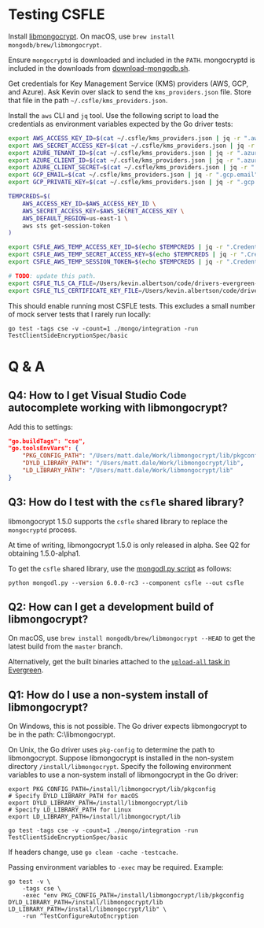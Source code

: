 # Testing CSFLE

Install [libmongocrypt](https://github.com/mongodb/libmongocrypt#installing-libmongocrypt-on-macos). On macOS, use `brew install mongodb/brew/libmongocrypt`.

Ensure `mongocryptd` is downloaded and included in the `PATH`. mongocryptd is included in the downloads from [download-mongodb.sh](https://github.com/mongodb-labs/drivers-evergreen-tools/blob/c862bb9e1ed85c589748483d6b3f8e7c17f19169/.evergreen/download-mongodb.sh).

Get credentials for Key Management Service (KMS) providers (AWS, GCP, and Azure). Ask Kevin over slack to send the `kms_providers.json` file. Store that file in the path `~/.csfle/kms_providers.json`.

Install the `aws` CLI and `jq` tool. Use the following script to load the credentials as environment variables expected by the Go driver tests:

```sh
export AWS_ACCESS_KEY_ID=$(cat ~/.csfle/kms_providers.json | jq -r ".aws.accessKeyId")
export AWS_SECRET_ACCESS_KEY=$(cat ~/.csfle/kms_providers.json | jq -r ".aws.secretAccessKey")
export AZURE_TENANT_ID=$(cat ~/.csfle/kms_providers.json | jq -r ".azure.tenantId")
export AZURE_CLIENT_ID=$(cat ~/.csfle/kms_providers.json | jq -r ".azure.clientId")
export AZURE_CLIENT_SECRET=$(cat ~/.csfle/kms_providers.json | jq -r ".azure.clientSecret")
export GCP_EMAIL=$(cat ~/.csfle/kms_providers.json | jq -r ".gcp.email")
export GCP_PRIVATE_KEY=$(cat ~/.csfle/kms_providers.json | jq -r ".gcp.privateKey")

TEMPCREDS=$(
    AWS_ACCESS_KEY_ID=$AWS_ACCESS_KEY_ID \
    AWS_SECRET_ACCESS_KEY=$AWS_SECRET_ACCESS_KEY \
    AWS_DEFAULT_REGION=us-east-1 \
    aws sts get-session-token
)

export CSFLE_AWS_TEMP_ACCESS_KEY_ID=$(echo $TEMPCREDS | jq -r ".Credentials.AccessKeyId")
export CSFLE_AWS_TEMP_SECRET_ACCESS_KEY=$(echo $TEMPCREDS | jq -r ".Credentials.SecretAccessKey")
export CSFLE_AWS_TEMP_SESSION_TOKEN=$(echo $TEMPCREDS | jq -r ".Credentials.SessionToken")

# TODO: update this path.
export CSFLE_TLS_CA_FILE=/Users/kevin.albertson/code/drivers-evergreen-tools/.evergreen/x509gen/ca.pem
export CSFLE_TLS_CERTIFICATE_KEY_FILE=/Users/kevin.albertson/code/drivers-evergreen-tools/.evergreen/x509gen/client.pem
```

This should enable running most CSFLE tests. This excludes a small number of mock server tests that I rarely run locally:

```
go test -tags cse -v -count=1 ./mongo/integration -run TestClientSideEncryptionSpec/basic
```


# Q & A
## Q4: How to I get Visual Studio Code autocomplete working with libmongocrypt?
Add this to settings:

```json
"go.buildTags": "cse",
"go.toolsEnvVars": {
    "PKG_CONFIG_PATH": "/Users/matt.dale/Work/libmongocrypt/lib/pkgconfig",
    "DYLD_LIBRARY_PATH": "/Users/matt.dale/Work/libmongocrypt/lib",
    "LD_LIBRARY_PATH": "/Users/matt.dale/Work/libmongocrypt/lib"
}
```

## Q3: How do I test with the `csfle` shared library?
libmongocrypt 1.5.0 supports the `csfle` shared library to replace the `mongocryptd` process.

At time of writing, libmongocrypt 1.5.0 is only released in alpha. See Q2 for obtaining 1.5.0-alpha1.

To get the `csfle` shared library, use the [mongodl.py script](https://github.com/mongodb-labs/drivers-evergreen-tools/blob/c862bb9e1ed85c589748483d6b3f8e7c17f19169/.evergreen/mongodl.py) as follows:

```
python mongodl.py --version 6.0.0-rc3 --component csfle --out csfle
```

## Q2: How can I get a development build of libmongocrypt?

On macOS, use `brew install mongodb/brew/libmongocrypt --HEAD` to get the latest build from the `master` branch.

Alternatively, get the built binaries attached to the [`upload-all` task in Evergreen](https://evergreen.mongodb.com/waterfall/libmongocrypt?task_filter=upload-all).

## Q1: How do I use a non-system install of libmongocrypt?

On Windows, this is not possible. The Go driver expects libmongocrypt to be in the path: C:\libmongocrypt.

On Unix, the Go driver uses `pkg-config` to determine the path to libmongocrypt. Suppose libmongocrypt is installed in the non-system directory `/install/libmongocrypt`. Specify the following environment variables to use a non-system install of libmongocrypt in the Go driver:

```
export PKG_CONFIG_PATH=/install/libmongocrypt/lib/pkgconfig
# Specify DYLD_LIBRARY_PATH for macOS
export DYLD_LIBRARY_PATH=/install/libmongocrypt/lib
# Specify LD_LIBRARY_PATH for Linux
export LD_LIBRARY_PATH=/install/libmongocrypt/lib

go test -tags cse -v -count=1 ./mongo/integration -run TestClientSideEncryptionSpec/basic
```

If headers change, use `go clean -cache -testcache`.

Passing environment variables to `-exec` may be required. Example:
```
go test -v \                                     
    -tags cse \  
    -exec "env PKG_CONFIG_PATH=/install/libmongocrypt/lib/pkgconfig DYLD_LIBRARY_PATH=/install/libmongocrypt/lib LD_LIBRARY_PATH=/install/libmongocrypt/lib" \
    -run ^TestConfigureAutoEncryption
```
